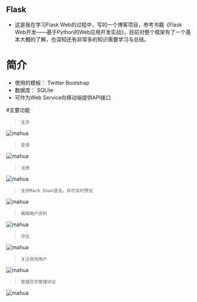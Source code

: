 ## Flask
* 这是我在学习Flask Web的过程中，写的一个博客项目，参考书籍《Flask Web开发——基于Python的Web应用开发实战》，目前对整个框架有了一个基本大概的了解，也深知还有非常多的知识需要学习与总结。
# 简介
* 使用的模板： Twitter Bootstrap
* 数据库： SQLite
* 可作为Web Service向移动端提供API接口

#主要功能
>     主页

![mahua](http://7xp7t3.com1.z0.glb.clouddn.com/main.png)




>     登录
>

![mahua](http://7xp7t3.com1.z0.glb.clouddn.com/log.png)

>     注册
>

![mahua](http://7xp7t3.com1.z0.glb.clouddn.com/reg.png)

>     支持Mark Down语法，并可实时预览
>

![mahua](http://7xp7t3.com1.z0.glb.clouddn.com/mark.png)

>     编辑用户资料
>

![mahua](http://7xp7t3.com1.z0.glb.clouddn.com/pro.png)

>     评论
>

![mahua](http://7xp7t3.com1.z0.glb.clouddn.com/comment.png)

>     关注其他用户
>

![mahua](http://7xp7t3.com1.z0.glb.clouddn.com/follo.png)


>     管理员可管理评论
>

![mahua](http://7xp7t3.com1.z0.glb.clouddn.com/commet_moderate.png)
